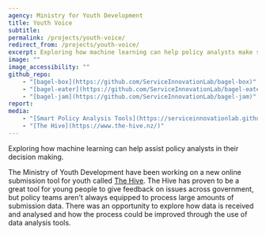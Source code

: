 ```yaml
---
agency: Ministry for Youth Development
title: Youth Voice
subtitle:
permalink: /projects/youth-voice/
redirect_from: /projects/youth-voice/
excerpt: Exploring how machine learning can help policy analysts make sense of public feedback.
image: ""
image_accessibility: ""
github_repo:
    - "[bagel-box](https://github.com/ServiceInnovationLab/bagel-box)"
    - "[bagel-eater](https://github.com/ServiceInnovationLab/bagel-eater)"
    - "[bagel-jam](https://github.com/ServiceInnovationLab/bagel-jam)"
report:
media:
    - "[Smart Policy Analysis Tools](https://serviceinnovationlab.github.io/bagel-box/)"
    - "[The Hive](https://www.the-hive.nz/)"
---
```


Exploring how machine learning can help assist policy analysts in their decision making.

The Ministry of Youth Development have been working on a new online submission tool for youth called [The Hive](https://www.the-hive.nz/). The Hive has proven to be a great tool for young people to give feedback on issues across government, but policy teams aren't always equipped to process large amounts of submission data. There was an opportunity to explore how data is received and analysed and how the process could be improved through the use of data analysis tools.
